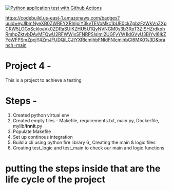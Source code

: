
[![Python application test with Github Actions](https://github.com/aadi1405/IDS706_Project4_AJ/actions/workflows/devops.yml/badge.svg)](https://github.com/aadi1405/IDS706_Project4_AJ/actions/workflows/devops.yml)

https://codebuild.us-east-1.amazonaws.com/badges?uuid=eyJlbmNyeXB0ZWREYXRhIjoiY3kvTEVoMkc1bUE0ckZpbzFzWkVnZXpCRW5LOGxSckloaVk0ZDRaSUlKZHU5U1QyNVNGM0s3b3RpT3ZISHZrdkphRmhpZktvbDAvMFQwU2RFWWlxSFNRPSIsIml2UGFyYW1ldGVyU3BlYyI6IkZYeWFPSmZpcjY4ZmJFUDQiLCJtYXRlcmlhbFNldFNlcmlhbCI6MX0%3D&branch=main

# Project 4 -
This is a project to achieve a 
testing

# Steps -  

1) Created python virtual env
2) Created empty files - Makefile, requirements.txt, main.py, Dockerfile, mylib/__innit__.py
3) Populate Makefile 
4) Set up continous integration
5) Build a cli using python fire library
6_ Creating the main & logic files
6) Creating test_logic and test_main to check our main and logic functions

# putting the steps inside that are the life cycle of the project


